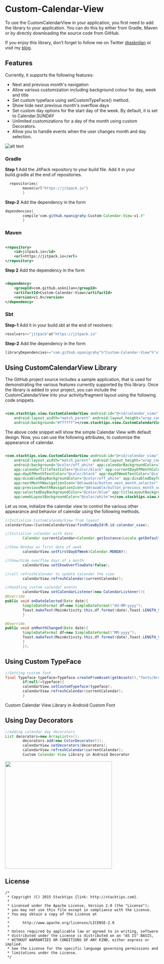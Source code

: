 # Custom-Calendar-View

To use the CustomCalendarView in your application, you first need to add the library to your
application. You can do this by either from Gradle, Maven or by directly downloading the source code
from GitHub.

If you enjoy this library, don’t forget to follow me on
Twitter [@asknilan](https://www.twitter.com/asknilan) or visit my [blog](https://stacktips.com/).

## Features

Currently, it supports the following features:

* Next and previous month's navigation
* Allow various customization including background colour for day, week and title
* Set custom typeface using setCustomTypeFace() method.
* Show hide next previous month's overflow days
* Set custom day options for the start day of the week. By default, it is set to Calendar.SUNDAY
* Unlimited customizations for a day of the month using custom Decorators.
* Allow you to handle events when the user changes month and day selection.

![alt text][logo]

[logo]: http://stacktips.com/wp-content/uploads/2015/09/Custom-Calendar-View-Android.png "Custom Calendar View Library in Android"

### Gradle

**Step 1** Add the JitPack repository to your build file. Add it in your build.gradle at the end of
repositories.

```java
  repositories{
        maven{url"https://jitpack.io"}
        }
```

**Step-2** Add the dependency in the form

```java
dependencies{
        compile'com.github.npanigrahy:Custom-Calendar-View:v1.0'
        }
```

### Maven

```xml

<repository>
    <id>jitpack.io</id>
    <url>https://jitpack.io</url>
</repository>
```

**Step 2** Add the dependency in the form

```xml

<dependency>
    <groupId>com.github.asknilan</groupId>
    <artifactId>Custom-Calendar-View</artifactId>
    <version>v1.0</version>
</dependency>
```

### Sbt

**Step-1** Add it in your build.sbt at the end of resolvers:

```java
resolvers+="jitpack"at"https://jitpack.io"
```

**Step-2** Add the dependency in the form

```java
libraryDependencies+="com.github.npanigrahy"%"Custom-Calendar-View"%"v1.0"
```

## Using CustomCalendarView Library

The GitHub project source includes a sample application, that is used for demonstrating the various
features currently supported by this library. Once the library is added to your project, you can
include the CustomCalendarView into your activity/fragment layout using the following code snippets.

```xml

<com.stacktips.view.CustomCalendarView android:id="@+id/calendar_view"
    android:layout_width="match_parent" android:layout_height="wrap_content"
    android:background="#ffffff"></com.stacktips.view.CustomCalendarView>
```

The above code snippet will show the simple Calendar View with default design. Now, you can use the
following attributes, to customize the appearance of calendar.

```xml

<com.stacktips.view.CustomCalendarView android:id="@+id/calendar_view"
    android:layout_width="match_parent" android:layout_height="wrap_content"
    android:background="@color/off_white" app:calendarBackgroundColor="@color/off_white"
    app:calendarTitleTextColor="@color/black" app:currentDayOfMonthColor="@color/blue"
    app:dayOfMonthTextColor="@color/black" app:dayOfWeekTextColor="@color/black"
    app:disabledDayBackgroundColor="@color/off_white" app:disabledDayTextColor="@color/grey"
    app:nextMonthNavigationIcon="@drawable/button_next_month_selector"
    app:previousMonthNavigationIcon="@drawable/button_previous_month_selector"
    app:selectedDayBackgroundColor="@color/blue" app:titleLayoutBackgroundColor="@color/white"
    app:weekLayoutBackgroundColor="@color/white"></com.stacktips.view.CustomCalendarView>
```

Let us now, initialize the calendar view to control the various other appearance and behavior of
calendar using the following methods.

```java
//Initialize CustomCalendarView from layout
calendarView=(CustomCalendarView)findViewById(R.id.calendar_view);

//Initialize calendar with date
        Calendar currentCalendar=Calendar.getInstance(Locale.getDefault());

//Show Monday as first date of week
        calendarView.setFirstDayOfWeek(Calendar.MONDAY);

//Show/hide overflow days of a month
        calendarView.setShowOverflowDate(false);

//call refreshCalendar to update calendar the view
        calendarView.refreshCalendar(currentCalendar);

//Handling custom calendar events
        calendarView.setCalendarListener(new CalendarListener(){
@Override
public void onDateSelected(Date date){
        SimpleDateFormat df=new SimpleDateFormat("dd-MM-yyyy");
        Toast.makeText(MainActivity.this,df.format(date),Toast.LENGTH_SHORT).show();
        }

@Override
public void onMonthChanged(Date date){
        SimpleDateFormat df=new SimpleDateFormat("MM-yyyy");
        Toast.makeText(MainActivity.this,df.format(date),Toast.LENGTH_SHORT).show();
        }
        });
```

## Using Custom TypeFace

```java
//Setting custom font
final Typeface typeface=Typeface.createFromAsset(getAssets(),"fonts/Arch_Rival_Bold.ttf");
        if(null!=typeface){
        calendarView.setCustomTypeface(typeface);
        calendarView.refreshCalendar(currentCalendar);
        }
```

Custom Calendar View Library in Android Custom Font

## Using Day Decorators

```java
//adding calendar day decorators
List decorators=new ArrayList<>();
        decorators.add(new ColorDecorator());
        calendarView.setDecorators(decorators);
        calendarView.refreshCalendar(currentCalendar);
        Custom Calendar View Library in Android Decorator
```

<img src="http://stacktips.com/wp-content/uploads/2015/09/Custom-Calendar-View-Library-in-Android-Decorator.png" height="350">

## License

```
/*
 * Copyright (C) 2015 Stacktips {link: http://stacktips.com}.
 *
 * Licensed under the Apache License, Version 2.0 (the "License");
 * you may not use this file except in compliance with the License.
 * You may obtain a copy of the License at
 *
 *      http://www.apache.org/licenses/LICENSE-2.0
 *
 * Unless required by applicable law or agreed to in writing, software
 * distributed under the License is distributed on an "AS IS" BASIS,
 * WITHOUT WARRANTIES OR CONDITIONS OF ANY KIND, either express or implied.
 * See the License for the specific language governing permissions and
 * limitations under the License.
 */
```
